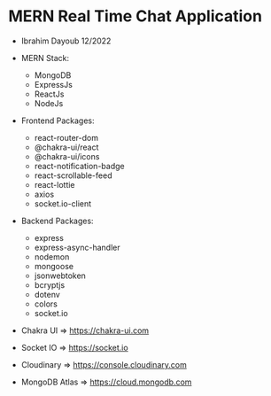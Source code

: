 # MERN Real Time Chat Application

+ Ibrahim Dayoub 12/2022

+ MERN Stack:
	 - MongoDB
	 - ExpressJs
	 - ReactJs
	 - NodeJs

+ Frontend Packages:
	- react-router-dom
	- @chakra-ui/react
	- @chakra-ui/icons
	- react-notification-badge
	- react-scrollable-feed
	- react-lottie
	- axios
	- socket.io-client

+ Backend Packages:
 	- express
	- express-async-handler
	- nodemon
	- mongoose
	- jsonwebtoken
	- bcryptjs
	- dotenv
	- colors
	- socket.io

+ Chakra UI => https://chakra-ui.com

+ Socket IO => https://socket.io

+ Cloudinary => https://console.cloudinary.com

+ MongoDB Atlas => https://cloud.mongodb.com
